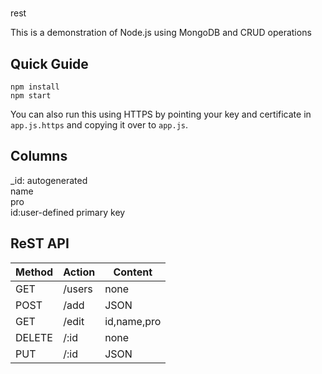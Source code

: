 #
rest

This is a demonstration of Node.js using MongoDB and CRUD operations

## Quick Guide
```
npm install
npm start
```

You can also run this using HTTPS by pointing your key and certificate in `app.js.https` and copying it over to `app.js`.

## Columns
_id: autogenerated  
name  
pro  
id:user-defined primary key  

## ReST API
Method	| Action | Content
--- | --- | ---
GET | /users | none
POST | /add | JSON
GET | /edit |  id,name,pro
DELETE | /:id | none
PUT | /:id | JSON
